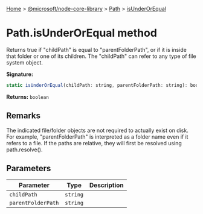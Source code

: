 [Home](./index) &gt; [@microsoft/node-core-library](./node-core-library.md) &gt; [Path](./node-core-library.path.md) &gt; [isUnderOrEqual](./node-core-library.path.isunderorequal.md)

# Path.isUnderOrEqual method

Returns true if "childPath" is equal to "parentFolderPath", or if it is inside that folder or one of its children. The "childPath" can refer to any type of file system object.

**Signature:**
```javascript
static isUnderOrEqual(childPath: string, parentFolderPath: string): boolean;
```
**Returns:** `boolean`

## Remarks

The indicated file/folder objects are not required to actually exist on disk. For example, "parentFolderPath" is interpreted as a folder name even if it refers to a file. If the paths are relative, they will first be resolved using path.resolve().

## Parameters

|  Parameter | Type | Description |
|  --- | --- | --- |
|  `childPath` | `string` |  |
|  `parentFolderPath` | `string` |  |

